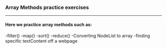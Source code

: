 ### Array Methods practice exercises
---

#### Here we practice array methods such as:

-filter()
-map()
-sort()
-reduce()
-Converting NodeList to array
-finding specific textContent off a webpage
